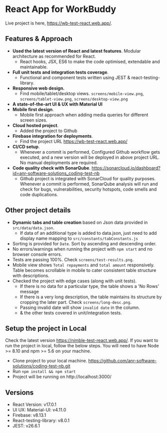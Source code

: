 # React App for WorkBuddy
Live project is here, https://wb-test-react.web.app/.

## Features & Approach

 - **Used the latest version of React and latest features**. Modular architecture as recommended for React. 
    - React hooks, JSX, ES6 to make the code optimised, extendable and maintainable.
 - **Full unit tests and integration tests coverage**. 
    - Functional and component tests written using JEST & react-testing-library.
 - **Responsive web design.** 
    - Find mobile/tablet/desktop views. `screens/mobile-view.png`, `screens/tablet-view.png`, `screens/desktop-view.png`
 - **A state-of-the-art UI & UX with Material UI**
 - **Mobile first design**. 
    - Mobile first approach when adding media queries for different screen sizes.
 - **Cloud hosted project**.
    - Added the project to Github
 - **Firebase integration for deployments**. 
    - Find the project URL https://wb-test-react.web.app/
 - **CI/CD setup**. 
    - Whenever a commit is performed, Configured Github workflow gets executed, and a new version will be deployed in above project URL. No manual deployments are required.
 - **Code quality check with SonarQube**. https://sonarcloud.io/dashboard?id=anr-software-solutions_coding-test-nb
    - Github project is integrated with SonarCloud for quality purposes. Whenever a commit is performed, SonarQube analysis will run and check for bugs, vulnerabilities, security hotspots, code smells and code duplications.
    
## Other project details
 - **Dynamic tabs and table creation** based on Json data provided in `src/data/data.json`.
    - If data of an additional type is added to data.json, just need to add display name mapping to `src/constants/tabConstants.js`
 - Sorting is provided for `Date`. Sort by ascending and descending order.
 - No errors/warnings when running the project with `npm start` and no browser console errors.
 - Tests are passing 100%. Check `screens/test-results.png`.
 - Mobile view shows `Total repayments` and `total amount` responsively. Table becomes scrollable in mobile to cater consistent table structure with descriptions.
 - Checked the project with edge cases (along with unit tests). 
     - If there is no data for a particular type, the table shows a 'No Rows' message
     - If there is a very long description, the table maintains its structure by cropping the later part. Check `screens/long-desc.png`.
     - Passing invalid date will show `invalid date` in the column.
     - & the other tests covered in unit/integration tests.

## Setup the project in Local
 
Check the latest version https://nimble-test-react.web.app/. If you want to run the project in local, follow the below steps. You will need to have Node >= 8.10 and npm >= 5.6 on your machine.  

 - Clone project to your local machine. https://github.com/anr-software-solutions/coding-test-nb.git
 - Run `npm install && npm start`
 - Project will be running on http://localhost:3000/


## Versions
 - React Version: v17.0.1
 - UI UX: Material-UI: v4.11.0
 - Firebase: v8.13.1
 - React-testing-library: v8.0.1
 - JEST: v26.6.1
